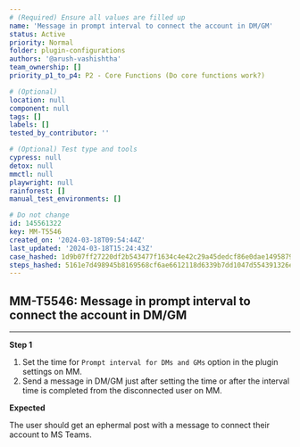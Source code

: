 ```yaml
---
# (Required) Ensure all values are filled up
name: 'Message in prompt interval to connect the account in DM/GM'
status: Active
priority: Normal
folder: plugin-configurations
authors: '@arush-vashishtha'
team_ownership: []
priority_p1_to_p4: P2 - Core Functions (Do core functions work?)

# (Optional)
location: null
component: null
tags: []
labels: []
tested_by_contributor: ''

# (Optional) Test type and tools
cypress: null
detox: null
mmctl: null
playwright: null
rainforest: []
manual_test_environments: []

# Do not change
id: 145561322
key: MM-T5546
created_on: '2024-03-18T09:54:44Z'
last_updated: '2024-03-18T15:24:43Z'
case_hashed: 1d9b07ff27220df2b543477f1634c4e42c29a45dedcf86e0dae1495879ab5b6a9c4084d668f37f149437bc469cbb750f
steps_hashed: 5161e7d498945b8169568cf6ae6612118d6339b7dd1047d554391326e115654519985e61ddd81f95b689befccd7ef23d
---
```


<!-- (Auto-generated) Based on frontmatter's "key" and "name" -->

## MM-T5546: Message in prompt interval to connect the account in DM/GM

---

**Step 1**

1. Set the time for `Prompt interval for DMs and GMs` option in the plugin settings on MM.
2. Send a message in DM/GM just after setting the time or after the interval time is completed from the disconnected user on MM.

**Expected**

The user should get an ephermal post with a message to connect their account to MS Teams.
